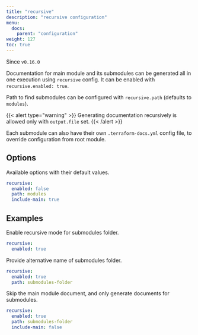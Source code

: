 ```yaml
---
title: "recursive"
description: "recursive configuration"
menu:
  docs:
    parent: "configuration"
weight: 127
toc: true
---
```


Since `v0.16.0`

Documentation for main module and its submodules can be generated all in one
execution using `recursive` config. It can be enabled with `recursive.enabled: true`.

Path to find submodules can be configured with `recursive.path` (defaults to
`modules`).

{{< alert type="warning" >}}
Generating documentation recursively is allowed only with `output.file`
set.
{{< /alert >}}

Each submodule can also have their own `.terraform-docs.yml` config file, to
override configuration from root module.

## Options

Available options with their default values.

```yaml
recursive:
  enabled: false
  path: modules
  include-main: true
```

## Examples

Enable recursive mode for submodules folder.

```yaml
recursive:
  enabled: true
```

Provide alternative name of submodules folder.

```yaml
recursive:
  enabled: true
  path: submodules-folder
```

Skip the main module document, and only generate documents for submodules.

```yaml
recursive:
  enabled: true
  path: submodules-folder
  include-main: false
```

